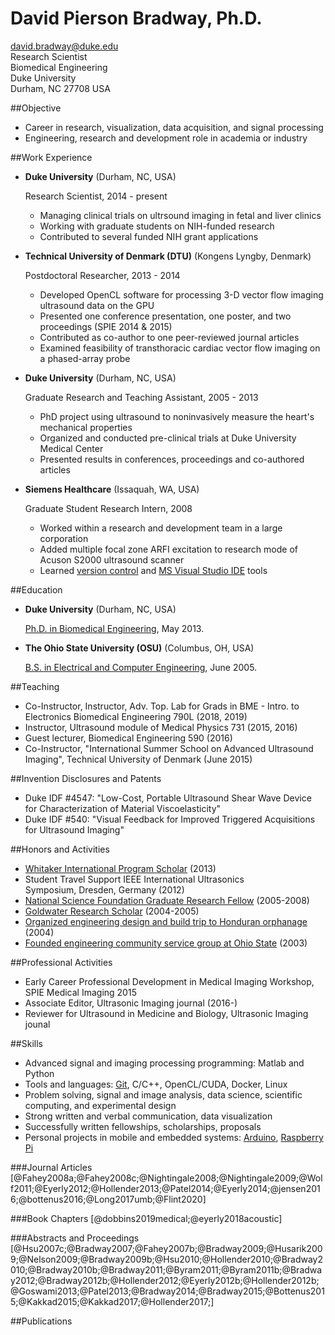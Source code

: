 # David Pierson Bradway, Ph.D.  


<david.bradway@duke.edu>  
Research Scientist  
Biomedical Engineering  
Duke University  
Durham, NC 27708 USA  

##Objective

*   Career in research, visualization, data acquisition, and signal processing
*   Engineering, research and development role in academia or industry

##Work Experience

*   **Duke University** (Durham, NC, USA)

    Research Scientist, 2014 - present

    -   Managing clinical trials on ultrsound imaging in fetal and liver clinics
    -   Working with graduate students on NIH-funded research
    -   Contributed to several funded NIH grant applications

*   **Technical University of Denmark (DTU)** (Kongens Lyngby, Denmark)

    Postdoctoral Researcher, 2013 - 2014

    -   Developed OpenCL software for processing 3-D vector flow imaging ultrasound data on the GPU
    -   Presented one conference presentation, one poster, and two proceedings (SPIE 2014 & 2015)
    -   Contributed as co-author to one peer-reviewed journal articles
    -   Examined feasibility of transthoracic cardiac vector flow imaging on a phased-array probe

*   **Duke University** (Durham, NC, USA)

    Graduate Research and Teaching Assistant, 2005 - 2013

    -   PhD project using ultrasound to noninvasively measure the heart's mechanical properties
    -   Organized and conducted pre-clinical trials at Duke University Medical Center
    -   Presented results in conferences, proceedings and co-authored articles

*   **Siemens Healthcare** (Issaquah, WA, USA)

    Graduate Student Research Intern, 2008

    -   Worked within a research and development team in a large corporation
    -   Added multiple focal zone ARFI excitation to research mode of Acuson S2000 ultrasound scanner
    -   Learned [version control](http://www-03.ibm.com/software/products/en/clearcase) and [MS Visual Studio IDE](http://www.visualstudio.com/) tools

##Education

*   **Duke University** (Durham, NC, USA)

    [Ph.D. in Biomedical Engineering](http://bme.duke.edu/grad), May 2013.

*   **The Ohio State University (OSU)** (Columbus, OH, USA)

    [B.S. in Electrical and Computer Engineering](http://ece.osu.edu/futurestudents/undergrad), June 2005.

##Teaching

*   Co-Instructor, Instructor, Adv. Top. Lab for Grads in BME - Intro. to Electronics Biomedical Engineering 790L (2018, 2019)
*   Instructor, Ultrasound module of Medical Physics 731 (2015, 2016)
*   Guest lecturer, Biomedical Engineering 590 (2016)
*   Co-Instructor, "International Summer School on Advanced Ultrasound Imaging", Technical University of Denmark (June 2015)

##Invention Disclosures and Patents

*   Duke IDF #4547: "Low-Cost, Portable Ultrasound Shear Wave Device for Characterization of Material Viscoelasticity" 
*   Duke IDF #540: "Visual Feedback for Improved Triggered Acquisitions for Ultrasound Imaging"

##Honors and Activities

*   [Whitaker International Program Scholar](http://www.whitaker.org/grants/fellows-scholars)  (2013)
*   Student Travel Support IEEE International Ultrasonics Symposium, Dresden, Germany (2012)
*   [National Science Foundation Graduate Research Fellow](http://www.nsfgrfp.org/) (2005-2008)
*   [Goldwater Research Scholar](https://goldwater.scholarsapply.org/) (2004-2005)
*   [Organized engineering design and build trip to Honduran orphanage](http://www.montanadeluz.org/) (2004)
*   [Founded engineering community service group at Ohio State](http://ecos.osu.edu/) (2003)

##Professional Activities

*   Early Career Professional Development in Medical Imaging Workshop, SPIE Medical Imaging 2015
*   Associate Editor, Ultrasonic Imaging journal (2016-)
*   Reviewer for Ultrasound in Medicine and Biology, Ultrasonic Imaging jounal

##Skills
*   Advanced signal and imaging processing programming: Matlab and Python
*   Tools and languages: [Git](http://git-scm.com/), C/C++, OpenCL/CUDA, Docker, Linux
*   Problem solving, signal and image analysis, data science, scientific computing, and experimental design
*   Strong written and verbal communication, data visualization
*   Successfully written fellowships, scholarships, proposals
*   Personal projects in mobile and embedded systems: [Arduino](http://www.arduino.cc/), [Raspberry Pi](http://www.raspberrypi.org/)

###Journal Articles
[@Fahey2008a;@Fahey2008c;@Nightingale2008;@Nightingale2009;@Wolf2011;@Eyerly2012;@Hollender2013;@Patel2014;@Eyerly2014;@jensen2016;@bottenus2016;@Long2017umb;@Flint2020]

###Book Chapters
[@dobbins2019medical;@eyerly2018acoustic]

###Abstracts and Proceedings
[@Hsu2007c;@Bradway2007;@Fahey2007b;@Bradway2009;@Husarik2009;@Nelson2009;@Bradway2009b;@Hsu2010;@Hollender2010;@Bradway2010;@Bradway2010b;@Bradway2011;@Byram2011;@Byram2011b;@Bradway2012;@Bradway2012b;@Hollender2012;@Eyerly2012b;@Hollender2012b;@Goswami2013;@Patel2013;@Bradway2014;@Bradway2015;@Bottenus2015;@Kakkad2015;@Kakkad2017;@Hollender2017;]

##Publications

